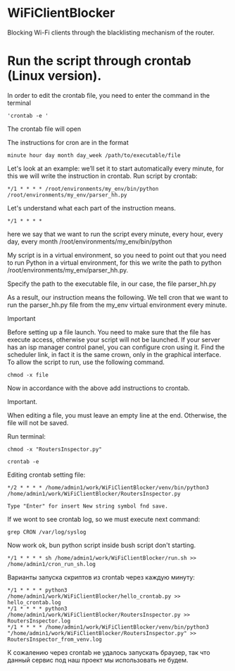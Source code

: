 # WiFiClientBlocker
Blocking Wi-Fi clients through the blacklisting mechanism of the router.


# Run the script through crontab (Linux version).

In order to edit the crontab file, you need to enter the command in the terminal

    'crontab -e '

The crontab file will open

The instructions for cron are in the format

    minute hour day month day_week /path/to/executable/file

Let's look at an example: we’ll set it to start automatically every minute, for this we will write the instruction 
in crontab. Run script by crontab:

    */1 * * * * /root/environments/my_env/bin/python /root/environments/my_env/parser_hh.py

Let's understand what each part of the instruction means.

    */1 * * * *
    
here we say that we want to run the script every minute, every hour, every day, every month
/root/environments/my_env/bin/python

My script is in a virtual environment, so you need to point out that you need to run Python in a virtual environment,
for this we write the path to python /root/environments/my_env/parser_hh.py.

Specify the path to the executable file, in our case, the file parser_hh.py

As a result, our instruction means the following. We tell cron that we want to run the parser_hh.py file from 
the my_env virtual environment every minute.


Important

Before setting up a file launch. You need to make sure that the file has execute access, otherwise your script 
will not be launched. If your server has an isp manager control panel, you can configure cron using it. 
Find the scheduler link, in fact it is the same crown, only in the graphical interface. 
To allow the script to run, use the following command.

    chmod -x file

Now in accordance with the above add instructions to crontab.

Important.

When editing a file, you must leave an empty line at the end. Otherwise, the file will not be saved.

Run terminal:

    chmod -x "RoutersInspector.py"

    crontab -e

Editing crontab setting file: 
       
    */2 * * * * /home/admin1/work/WiFiClientBlocker/venv/bin/python3 /home/admin1/work/WiFiClientBlocker/RoutersInspector.py

    Type "Enter" for insert New string symbol fnd save.
    
If we wont to see crontab log, so we must execute next command:
    
    grep CRON /var/log/syslog
    
Now work ok, bun python script inside bush script don't starting.

    */1 * * * * sh /home/admin1/work/WiFiClientBlocker/run.sh >> /home/admin1/cron_run_sh.log    

Варианты запуска скриптов из crontab через каждую минуту:

    */1 * * * * python3 /home/admin1/work/WiFiClientBlocker/hello_crontab.py >> hello_crontab.log
    */1 * * * * python3 /home/admin1/work/WiFiClientBlocker/RoutersInspector.py >> RoutersInspector.log
    */1 * * * * /home/admin1/work/WiFiClientBlocker/venv/bin/python3 "/home/admin1/work/WiFiClientBlocker/RoutersInspector.py" >> RoutersInspector_from_venv.log

К сожалению через crontab не удалось запускать браузер, так что данный сервис под наш проект мы использовать не будем.

